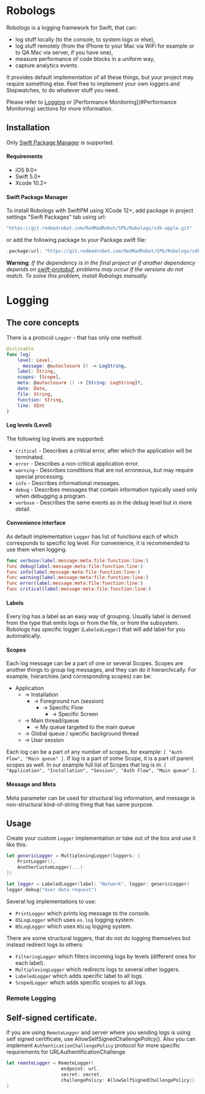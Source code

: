 # Robologs

Robologs is a logging framework for Swift, that can:
 - log stuff locally (to the console, to system logs or else),
 - log stuff remotely (from the iPhone to your Mac via WiFi for example or to QA Mac via server, if you have one),
 - measure performance of code blocks in a uniform way,
 - capture analytics events.

It provides default implementation of all these things, but your project may require something else. Feel free to implement your 
own loggers and Stopwatches, to do whatever stuff you need.

Please refer to [Logging](#Logging) or [Performance Monitoring](#Performance Monitoring) sections for more information.

## Installation

Only [Swift Package Manager](https://swift.org/package-manager/) is supported.

#### Requirements

- iOS 9.0+
- Swift 5.0+
- Xcode 10.2+

#### Swift Package Manager

To install Robologs with SwiftPM using XCode 12+, add package in project settings "Swift Packages" tab using url:
```swift
"https://git.redmadrobot.com/RedMadRobot/SPb/Robologs/sdk-apple.git"
```
or add the following package to your Package.swift file:
```swift
.package(url: "https://git.redmadrobot.com/RedMadRobot/SPb/Robologs/sdk-apple.git")
```

**Warning**: _If the dependency is in the final project or if another dependency depends on [swift-protobuf](https://github.com/apple/swift-protobuf), problems may occur if the versions do not match. To solve this problem, install Robologs manually._

# Logging

## The core concepts

There is a protocol `Logger` - that has only one method:
```swift
@inlinable
func log(
    level: Level,
    _ message: @autoclosure () -> LogString,
    label: String,
    scopes: [Scope],
    meta: @autoclosure () -> [String: LogString]?,
    date: Date,
    file: String,
    function: String,
    line: UInt
)
```

#### Log levels (Level)

The following log levels are supported:

- `critical` - Describes a critical error, after which the application will be terminated.
- `error` - Describes a non-critical application error.
- `warning` - Describes conditions that are not erroneous, but may require special processing.
- `info` - Describes informational messages.
- `debug` - Describes messages that contain information typically used only when debugging a program.
- `verbose` - Describes the same events as in the debug level but in more detail.

#### Convenience interface

As default implementation `Logger` has list of functions each of which corresponds to specific log level. For convenience, it is recommended to use them when logging.
```swift
func verbose(label:message:meta:file:function:line:)
func debug(label:message:meta:file:function:line:)
func info(label:message:meta:file:function:line:)
func warning(label:message:meta:file:function:line:)
func error(label:message:meta:file:function:line:)
func critical(label:message:meta:file:function:line:)
```

#### Labels

Every log has a label as an easy way of grouping. Usually label is derived from the type that emits logs or from the file, or from the subsystem.
Robologs has specific logger (`LabeledLogger`) that will add label for you automatically.

#### Scopes

Each log message can be a part of one or several Scopes. Scopes are another things to group log messages, 
and they can do it hierarchically. For example, hierarchies (and corresponding scopes) can be:
 - Application
    - → Installation
        - → Foreground run (session)
            - → Specific Flow
                - → Specific Screen
    - → Main thread/queue
        - → My queue targeted to the main queue
    - → Global queue / specific background thread
    - → User session

Each log can be a part of any number of scopes, for example: `[ "Auth Flow", "Main queue" ]`. If log is a part of some Scope, 
it is a part of parent scopes as well. In our example full list of Scopes that log is in: 
`[ "Application", "Installation", "Session", "Auth Flow", "Main queue" ].`

#### Message and Meta

Meta parameter can be used for structural log information, and message is non-structural kind-of-string thing that has same purpose.

## Usage

Create your custom `Logger` implementation or take out of the box and use it like this:
```swift
let genericLogger = MultiplexingLogger(loggers: [
    PrintLogger(),
    AnotherCustomLogger(...)
])

let logger = LabeledLogger(label: "Network", logger: genericLogger)
logger.debug("User data request")
```

Several log implementations to use:
 - `PrintLogger` which prints log message to the console.
 - `OSLogLogger` which uses `os.log` logging system.
 - `NSLogLogger` which uses `NSLog` logging system.

There are some structural loggers, that do not do logging themselves but instead redirect logs to others: 
 - `FilteringLogger` which filters incoming logs by levels (different ones for each label).
 - `MultiplexingLogger` which redirects logs to several other loggers.
 - `LabeledLogger` which adds specific label to all logs.
 - `ScopedLogger` which adds specific scopes to all logs.

### Remote Logging

## Self-signed certificate.
If you are using `RemoteLogger` and server where you sending logs is using self signed certificate, use AllowSelfSignedChallengePolicy().
Also you can implement `AuthenticationChallengePolicy` protocol for more specific requirements for URLAuthentificationChallenge 

```swift
let remoteLogger = RemoteLogger(
                    endpoint: url,
                    secret: secret,
                    challengePolicy: AllowSelfSignedChallengePolicy()
)
```
